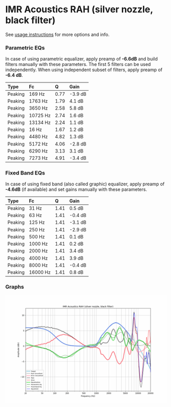 # IMR Acoustics RAH (silver nozzle, black filter)
See [usage instructions](https://github.com/jaakkopasanen/AutoEq#usage) for more options and info.

### Parametric EQs
In case of using parametric equalizer, apply preamp of **-6.6dB** and build filters manually
with these parameters. The first 5 filters can be used independently.
When using independent subset of filters, apply preamp of **-6.4 dB**.

| Type    | Fc       |    Q | Gain    |
|:--------|:---------|:-----|:--------|
| Peaking | 169 Hz   | 0.77 | -3.9 dB |
| Peaking | 1763 Hz  | 1.79 | 4.1 dB  |
| Peaking | 3650 Hz  | 2.58 | 5.8 dB  |
| Peaking | 10725 Hz | 2.74 | 1.6 dB  |
| Peaking | 13134 Hz | 2.24 | 1.1 dB  |
| Peaking | 16 Hz    | 1.67 | 1.2 dB  |
| Peaking | 4480 Hz  | 4.82 | 1.3 dB  |
| Peaking | 5172 Hz  | 4.06 | -2.8 dB |
| Peaking | 6290 Hz  | 3.13 | 3.1 dB  |
| Peaking | 7273 Hz  | 4.91 | -3.4 dB |

### Fixed Band EQs
In case of using fixed band (also called graphic) equalizer, apply preamp of **-4.6dB**
(if available) and set gains manually with these parameters.

| Type    | Fc       |    Q | Gain    |
|:--------|:---------|:-----|:--------|
| Peaking | 31 Hz    | 1.41 | 0.5 dB  |
| Peaking | 63 Hz    | 1.41 | -0.4 dB |
| Peaking | 125 Hz   | 1.41 | -3.1 dB |
| Peaking | 250 Hz   | 1.41 | -2.9 dB |
| Peaking | 500 Hz   | 1.41 | 0.1 dB  |
| Peaking | 1000 Hz  | 1.41 | 0.2 dB  |
| Peaking | 2000 Hz  | 1.41 | 3.4 dB  |
| Peaking | 4000 Hz  | 1.41 | 3.9 dB  |
| Peaking | 8000 Hz  | 1.41 | -0.4 dB |
| Peaking | 16000 Hz | 1.41 | 0.8 dB  |

### Graphs
![](./IMR%20Acoustics%20RAH%20(silver%20nozzle,%20black%20filter).png)